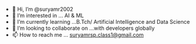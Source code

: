 - 👋 Hi, I’m @suryamr2002
- 👀 I’m interested in ... AI & ML
- 🌱 I’m currently learning ...B.Tch/ Artificial Intelligence and Data Science
- 💞️ I’m looking to collaborate on ...with developers globally
- 📫 How to reach me ...
 suryamrsp.class1@gmail.com

<!---
suryamr2002/suryamr2002 is a ✨ special ✨ repository because its `README.md` (this file) appears on your GitHub profile.
You can click the Preview link to take a look at your changes.
--->

